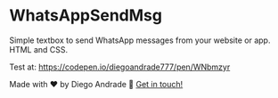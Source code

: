 # WhatsAppSendMsg
Simple textbox to send WhatsApp messages from your website or app. HTML and CSS.

Test at:
https://codepen.io/diegoandrade777/pen/WNbmzyr

Made with ♥ by Diego Andrade :wave: [Get in touch!](https://www.linkedin.com/in/diego-rodrigo-de-andrade-98a0271a0/)
